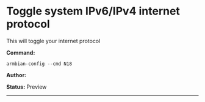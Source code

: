 # Toggle system IPv6/IPv4 internet protocol
This will toggle your internet protocol

**Command:** 
~~~
armbian-config --cmd N18
~~~

**Author:** 

**Status:** Preview



***

